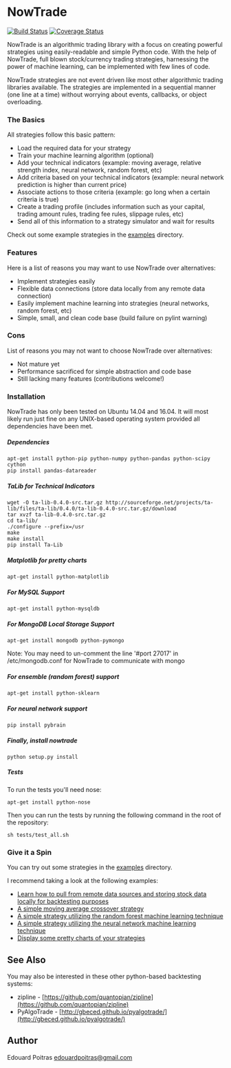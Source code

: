 # NowTrade

[![Build Status](https://travis-ci.org/edouardpoitras/NowTrade.svg?branch=master)](https://travis-ci.org/edouardpoitras/NowTrade)
[![Coverage Status](https://coveralls.io/repos/edouardpoitras/NowTrade/badge.svg?branch=master&service=github)](https://coveralls.io/github/edouardpoitras/NowTrade?branch=master)

NowTrade is an algorithmic trading library with a focus on creating powerful strategies using easily-readable and simple Python code.
With the help of NowTrade, full blown stock/currency trading strategies, harnessing the power of machine learning, can be implemented with few lines of code.

NowTrade strategies are not event driven like most other algorithmic trading libraries available.
The strategies are implemented in a sequential manner (one line at a time) without worrying about events, callbacks, or object overloading.

### The Basics

All strategies follow this basic pattern:

* Load the required data for your strategy
* Train your machine learning algorithm (optional)
* Add your technical indicators (example: moving average, relative strength index, neural network, random forest, etc)
* Add criteria based on your technical indicators (example: neural network prediction is higher than current price)
* Associate actions to those criteria (example: go long when a certain criteria is true)
* Create a trading profile (includes information such as your capital, trading amount rules, trading fee rules, slippage rules, etc)
* Send all of this information to a strategy simulator and wait for results


Check out some example strategies in the [examples](examples) directory.

### Features
Here is a list of reasons you may want to use NowTrade over alternatives:

* Implement strategies easily
* Flexible data connections (store data locally from any remote data connection)
* Easily implement machine learning into strategies (neural networks, random forest, etc)
* Simple, small, and clean code base (build failure on pylint warning)

### Cons
List of reasons you may not want to choose NowTrade over alternatives:

* Not mature yet
* Performance sacrificed for simple abstraction and code base
* Still lacking many features (contributions welcome!)

### Installation

NowTrade has only been tested on Ubuntu 14.04 and 16.04.  It will most likely run just fine on any UNIX-based operating system provided all dependencies have been met.

##### Dependencies

    apt-get install python-pip python-numpy python-pandas python-scipy cython
    pip install pandas-datareader

##### TaLib for Technical Indicators
    wget -O ta-lib-0.4.0-src.tar.gz http://sourceforge.net/projects/ta-lib/files/ta-lib/0.4.0/ta-lib-0.4.0-src.tar.gz/download
    tar xvzf ta-lib-0.4.0-src.tar.gz
    cd ta-lib/
    ./configure --prefix=/usr
    make
    make install
    pip install Ta-Lib

##### Matplotlib for pretty charts

    apt-get install python-matplotlib

##### For MySQL Support

    apt-get install python-mysqldb

##### For MongoDB Local Storage Support

    apt-get install mongodb python-pymongo

Note: You may need to un-comment the line '#port 27017' in /etc/mongodb.conf for NowTrade to communicate with mongo

##### For ensemble (random forest) support

    apt-get install python-sklearn

##### For neural network support

    pip install pybrain

##### Finally, install nowtrade
    python setup.py install

##### Tests
To run the tests you'll need nose:

    apt-get install python-nose

Then you can run the tests by running the following command in the root of the repository:

    sh tests/test_all.sh

### Give it a Spin

You can try out some strategies in the [examples](examples) directory.

I recommend taking a look at the following examples:

* [Learn how to pull from remote data sources and storing stock data locally for backtesting purposes](examples/data_connection.md)
* [A simple moving average crossover strategy](examples/crossover.md)
* [A simple strategy utilizing the random forest machine learning technique](examples/random_forest.md)
* [A simple strategy utilizing the neural network machine learning technique](examples/neural_network.md)
* [Display some pretty charts of your strategies](examples/figures.md)

## See Also

You may also be interested in these other python-based backtesting systems:

* zipline - [https://github.com/quantopian/zipline](https://github.com/quantopian/zipline)
* PyAlgoTrade - [http://gbeced.github.io/pyalgotrade/](http://gbeced.github.io/pyalgotrade/)

## Author
Edouard Poitras <edouardpoitras@gmail.com>
